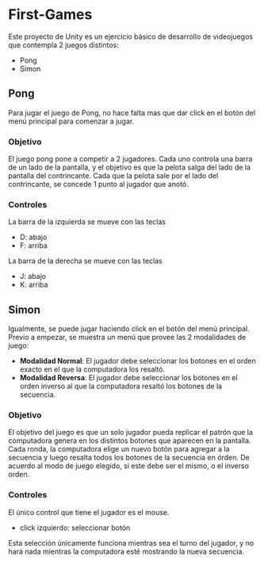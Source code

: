 # First-Games

Este proyecto de Unity es un ejercicio básico de desarrollo de videojuegos que 
contempla 2 juegos distintos:

- Pong
- Simon

## Pong

Para jugar el juego de Pong, no hace falta mas que dar click en el botón del 
menú principal para comenzar a jugar.

### Objetivo

El juego pong pone a competir a 2 jugadores. Cada uno controla una barra de un 
lado de la pantalla, y el objetivo es que la pelota salga del lado de la 
pantalla del contrincante. Cada que la pelota sale por el lado del 
contrincante, se concede 1 punto al jugador que anotó.

### Controles

La barra de la izquierda se mueve con las teclas
- D: abajo
- F: arriba

La barra de la derecha se mueve con las teclas

- J: abajo
- K: arriba

## Simon

Igualmente, se puede jugar haciendo click en el botón del menú principal.
Previo a empezar, se muestra un menú que provee las 2 modalidades de juego:

- **Modalidad Normal**:  El jugador debe seleccionar los botones en el orden 
    exacto en el que la computadora los resaltó.
- **Modalidad Reversa**: El jugador debe seleccionar los botones en el orden 
    inverso al que la computadora resaltó los botones de la secuencia.

### Objetivo

El objetivo del juego es que un solo jugador pueda replicar el patrón que la 
computadora genera en los distintos botones que aparecen en la pantalla. Cada 
ronda, la computadora elige un nuevo botón para agregar a la secuencia y luego 
resalta todos los botones de la secuencia en órden. De acuerdo al modo de 
juego elegido, si este debe ser el mismo, o el inverso orden.

### Controles

El único control que tiene el jugador es el mouse.
- click izquierdo: seleccionar botón

Esta selección únicamente funciona mientras sea el turno del jugador, y no 
hará nada mientras la computadora esté mostrando la nueva secuencia.
